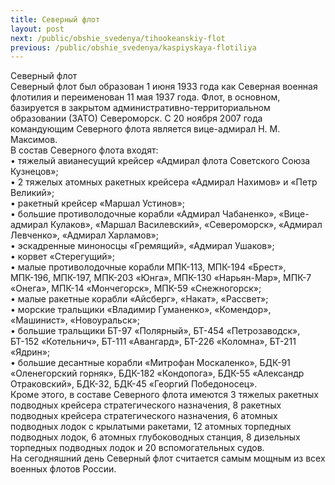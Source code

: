 ```yaml
---
title: Северный флот
layout: post
next: /public/obshie_svedenya/tihookeanskiy-flot
previous: /public/obshie_svedenya/kaspiyskaya-flotiliya
---
```


Северный флот  
Северный флот был образован 1 июня 1933 года как Северная военная флотилия и переименован 11 мая 1937 года. Флот, в основном, базируется в закрытом административно-территориальном образовании (ЗАТО) Североморск. С 20 ноября 2007 года командующим Северного флота является вице-адмирал Н. М. Максимов.  
В состав Северного флота входят:  
• тяжелый авианесущий крейсер «Адмирал флота Советского Союза Кузнецов»;  
• 2 тяжелых атомных ракетных крейсера «Адмирал Нахимов» и «Петр Великий»;  
• ракетный крейсер «Маршал Устинов»;  
• большие противолодочные корабли «Адмирал Чабаненко», «Вице-адмирал Кулаков», «Маршал Василевский», «Североморск», «Адмирал Левченко», «Адмирал Харламов»;  
• эскадренные миноносцы «Гремящий», «Адмирал Ушаков»;  
• корвет «Стерегущий»;  
• малые противолодочные корабли МПК-113, МПК-194 «Брест», МПК-196, МПК-197, МПК-203 «Юнга», МПК-130 «Нарьян-Мар», МПК-7 «Онега», МПК-14 «Мончегорск», МПК-59 «Снежногорск»;  
• малые ракетные корабли «Айсберг», «Накат», «Рассвет»;  
• морские тральщики «Владимир Гуманенко», «Комендор», «Машинист», «Новоуральск»;  
• большие тральщики БТ-97 «Полярный», БТ-454 «Петрозаводск», БТ-152 «Котельнич», БТ-111 «Авангард», БТ-226 «Коломна», БТ-211 «Ядрин»;  
• большие десантные корабли «Митрофан Москаленко», БДК-91 «Оленегорский горняк», БДК-182 «Кондопога», БДК-55 «Александр Отраковский», БДК-32, БДК-45 «Георгий Победоносец».  
Кроме этого, в составе Северного флота имеются 3 тяжелых ракетных подводных крейсера стратегического назначения, 8 ракетных подводных крейсера стратегического назначения, 6 атомных подводных лодок с крылатыми ракетами, 12 атомных торпедных подводных лодок, 6 атомных глубоководных станция, 8 дизельных торпедных подводных лодок и 20 вспомогательных судов.   
На сегодняшний день Северный флот считается самым мощным из всех военных флотов России.